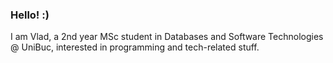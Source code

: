 ### Hello! :)

I am Vlad, a 2nd year MSc student in Databases and Software Technologies @ UniBuc, interested in programming and tech-related stuff.
